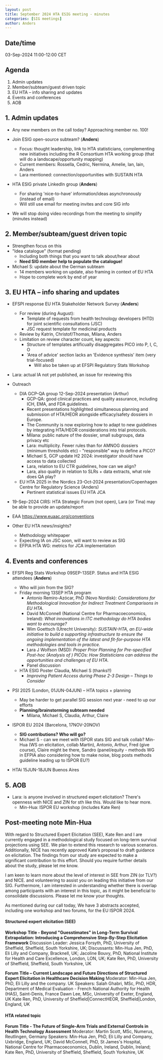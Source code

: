 ```yaml
---
layout: post
title: September 2024 HTA ESIG meeting - minutes 
categories: [SIG meetings]
author: Anders
---
```


## Date/time
03-Sep-2024 11:00-12:00 CET

## Agenda 

1. Admin updates
2. Member/subteam/guest driven topic
3. EU HTA – info sharing and updates
4. Events and conferences
5. AOB

## 1. Admin updates

- Any new members on the call today? Approaching member no. 100!

-  Join ESIG open-source subteam? (**Anders**)
   - Focus: thought leadership, link to HTA statisticians, complementing new initiatives including the R Consortium HTA working group (that will do a landscape/opportunity mapping)
   - Current members: Rossella, Cedric, Nermina, Amelie, Ian, Iain, Anders
   - Lara mentioned: connection/opportunities with SUSTAIN HTA

- HTA ESIG private LinkedIn group (**Anders**)
  - For sharing 'nice-to-have' information/ideas asynchronously (instead of email)
  - Will still use email for meeting invites and core SIG info
  
- We will stop doing video recordings from the meeting to simplify (minutes instead)


## 2. Member/subteam/guest driven topic

- Strengthen focus on this
- "Idea catalogue" (format pending)
  - Including both things that you want to talk about/hear about
  - **Need SIG member help to populate the catalogue!**
- Michael S: update about the German subteam
  - 14 members working on update, also framing in context of EU HTA
  - Hope to complete work by end of year


## 3. EU HTA – info sharing and updates

- EFSPI response EU HTA Stakeholder Network Survey (**Anders**)
  - For review (during August):
    - Template of requests from health technology developers (HTD) for joint scientific consultations (JSC) 
    - JSC request template for medicinal products
  - Review by Katrin, Christof/Thomas, Milana, Anders
  - Limitation on review character count, key aspects:
    - Structure of templates artificually disaggregates PICO into P, I, C, O 
    - 'Area of advice' section lacks an 'Evidence synthesis' item (very trial-focused)
      - Will also be taken up at EFSPI Regulatory Stats Workshop
 - Lara: actual IA not yet published, an issue for reviewing this

- Outreach
  - DIA GCP-QA group 12-Sep-2024 presentation (Arthur)
    - GCP-QA: good clinical practices and quality assurance, including ICH, EMA, and FDA guidelines.
	- Recent presentations highlighted simultaneous planning and submission of HTA/HEOR alongside efficacy/safety dossiers in Europe.
    - The Community is now exploring how to adapt to new guidelines by integrating HTA/HEOR considerations into trial protocols.
    - Milana: public nature of the dossier, small subgroups, data privacy etc
    - Lara: multiplicity. Fewer rules than for AMNOG dossiers (minimum thresholds etc) - "responsible" way to define a PICO?
    - Michael S, GCP update H2 2024: investigator should have access to data collected
    - Lara, relation to EU CTR guidelines, how can we align?
    - Lara, also quality in relation to SLRs + data extracts, what role does QA play?
  - EU HTA  2025 in the Nordics 23-Oct-2024 presentation/Copenhagen Centre for Regulatory Science (Anders)
    - Pertinent statistical issues  EU HTA JCA
- 19-Sep-2024 CIRS: HTA Strategic Forum (not open), Lara (or Tina) may be able to provide an update/report
- EAA https://www.euaac.org/conventions  
- Other EU HTA news/insights?
  - Methodology whitepaper
  - Expecting IA on JSC soon, will want to review as SIG
  - EFPIA HTA WG: metrics for JCA implementation 


## 4. Events and conferences

- EFSPI Reg Stats Workshop 09SEP-13SEP. Status and HTA ESIG attendees (**Anders**)
  - Who will join from the SIG?
  - Friday morning 13SEP HTA program
    - Antonio Remiro-Azócar, PhD (Novo Nordisk): *Considerations for Methodological Innovation for Indirect Treatment Comparisons in EU HTA.*
    - David McConnell (National Centre for Pharmacoeconomics, Ireland): *What innovations in ITC methodology do HTA bodies want to encourage?*
    - Wim Goettsch (Utrecht University): *SUSTAIN-HTA, an EU-wide initiative to build a supporting infrastructure to ensure the ongoing implementation of the latest and fit-for-purpose HTA methodologies and tools in practice.*
    - Lara J Wolfson (MSD): *Proper Prior Planning for Pre-specified Post-hoc (Analysis of ) PICOs: How Statisticians can address the opportunities and challenges of EU HTA.*
    - Panel discussion
  - HTA ESIG Poster Claudia, Michael S (thanks!!)
    - *Improving Patient Access during Phase 2-3 Design – Things to Consider*

- PSI 2025 (London, 01JUN-04JUN) – HTA topics + planning
  - May be harder to get parallel SIG session next year - need to up our efforts
  - **Planning/brainstorming subteam needed**
    - Milana, Michael S, Claudia, Arthur, Claire
- ISPOR EU 2024 (Barcelona, 17NOV-20NOV)
  - **SIG contributions? Who will go?**
  - Michael S - can we meet with ISPOR stats SIG and talk collab? Min-Hua (WS on elicitation, collab Martin), Antonio, Arthur, Fred (give course), Claire might be there, Sandro (panel/equity - methods WG in EFPIA also considering how to make noise, blog posts methods guideline leading up to ISPOR EU?)
- HTAi 15JUN-18JUN Buenos Aires


## 5. AOB
- Lara: is anyone involved in structured expert elicitation? There's openness with NICE and ZIN for sth like this. Would like to hear more.
  - Min-Hua: ISPOR EU workshop (includes Kate Ren)
  
## Post-meeting note Min-Hua

With regard to Structured Expert Elicitation (SEE), Kate Ren and I are currently engaged in a methodological study focused on long-term survival projections using SEE. We plan to extend this research to various scenarios. Additionally, NICE has recently approved Kate’s proposal to draft guidance on elicitation. The findings from our study are expected to make a significant contribution to this effort. Should you require further details about the study, please let me know. 

I am keen to learn more about the level of interest in SEE from ZIN (or TLV?) and NICE. and volunteering to assist you on leading this initiative from our SIG. Furthermore, I am interested in understanding whether there is overlap among participants with an interest in this topic, as it might be beneficial to consolidate discussions. Please let me know your thoughts. 

As mentioned during our call today, We have 3 abstracts accepted, including one workshop and two forums, for the EU ISPOR 2024.

#### Structured expert elicitation (SEE)
**Workshop**
**Title - Beyond "Guesstimates" in Long-Term Survival Extrapolation: Introducing a Comprehensive Step-By-Step Elicitation Framework**
Discussion Leader: 
Jessica Forsyth, PhD, University of Sheffield, Sheffield, South Yorkshire, UK;
Discussants: 
Min-Hua Jen, PhD, Eli Lilly and Company, Bracknell, UK; 
Jacoline Bouvy, PhD, National Institute for Health and Care Excellence, London, LON, UK; 
Kate Ren, PhD, University of Sheffield, Sheffield, South Yorkshire, UK

**Forum**
**Title – Current Landscape and Future Directions of Structured Expert Elicitation in Healthcare Decision Making**
Moderator: 
Min-Hua Jen, PhD, Eli Lilly and the company. UK 
Speakers: 
Salah Ghabri, MSc, PhD, HDR, Department of Medical Evaluation - French National Authority for Health (HAS), Saint-Denis, France 
Dawn Lee, MSc, University of Exeter, England, UK 
Kate Ren, PhD, University of Sheffield|ConnectHEOR, Sheffield|London, England, UK 
 
#### HTA related topic 
**Forum**
**Title - The Future of Single-Arm Trials and External Controls in Health Technology Assessment**
Moderator: 
Martin Scott, MSc, Numerus, Reutlingen, Germany
Speakers: 
Min-Hua Jen, PhD, Eli Lilly and Company, Uxbridge, England, UK; 
David McConnell, PhD, St James's Hospital, National Centre for Pharmacoeconomics, Dublin, Ireland, Dublin, Ireland; 
Kate Ren, PhD, University of Sheffield, Sheffield, South Yorkshire, UK
